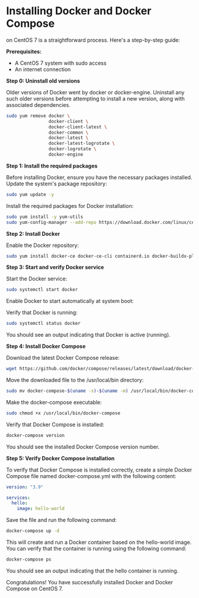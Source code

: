 # Installing Docker and Docker Compose
on CentOS 7 is a straightforward process. Here's a step-by-step guide:

**Prerequisites:**

- A CentOS 7 system with sudo access
- An internet connection

**Step 0: Uninstall old versions**

Older versions of Docker went by docker or docker-engine. Uninstall any such older versions before attempting to install a new version, along with associated dependencies.

```bash
sudo yum remove docker \
                docker-client \
                docker-client-latest \
                docker-common \
                docker-latest \
                docker-latest-logrotate \
                docker-logrotate \
                docker-engine
```

**Step 1: Install the required packages**

Before installing Docker, ensure you have the necessary packages installed. Update the system's package repository:

```bash
sudo yum update -y
```

Install the required packages for Docker installation:

```bash
sudo yum install -y yum-utils
sudo yum-config-manager --add-repo https://download.docker.com/linux/centos/docker-ce.repo
```

**Step 2: Install Docker**

Enable the Docker repository:

```bash
sudo yum install docker-ce docker-ce-cli containerd.io docker-buildx-plugin docker-compose-plugin -y
```

**Step 3: Start and verify Docker service**

Start the Docker service:

```bash
sudo systemctl start docker
```

Enable Docker to start automatically at system boot:

Verify that Docker is running:

```bash
sudo systemctl status docker
```

You should see an output indicating that Docker is active (running).

**Step 4: Install Docker Compose**

Download the latest Docker Compose release:

```bash
wget https://github.com/docker/compose/releases/latest/download/docker-compose-$(uname -s)-$(uname -m)
```

Move the downloaded file to the /usr/local/bin directory:

```bash
sudo mv docker-compose-$(uname -s)-$(uname -m) /usr/local/bin/docker-compose
```

Make the docker-compose executable:

```bash
sudo chmod +x /usr/local/bin/docker-compose
```

Verify that Docker Compose is installed:

```bash
docker-compose version
```

You should see the installed Docker Compose version number.

**Step 5: Verify Docker Compose installation**

To verify that Docker Compose is installed correctly, create a simple Docker Compose file named docker-compose.yml with the following content:

```yaml
version: "3.9"

services:
  hello:
    image: hello-world
```

Save the file and run the following command:

```bash
docker-compose up -d
```

This will create and run a Docker container based on the hello-world image. You can verify that the container is running using the following command:

```bash
docker-compose ps
```

You should see an output indicating that the hello container is running.

Congratulations! You have successfully installed Docker and Docker Compose on CentOS 7.
